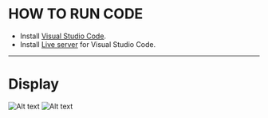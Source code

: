 # HOW TO RUN CODE
 - Install [Visual Studio Code](https://code.visualstudio.com/download).
 - Install [Live server](https://marketplace.visualstudio.com/items?itemName=ritwickdey.LiveServer) for Visual Studio Code.
 ---
 # Display
<img title="a title" alt="Alt text" src="/imgs/pic1.png">
<img title="a title" alt="Alt text" src="/imgs/pic2.png">

